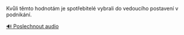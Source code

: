 
Kvůli těmto hodnotám je spotřebitelé vybrali do vedoucího postavení v podnikání.

[🔊 Poslechnout audio](/data/7-paragraphs/audio/chapter_62/para_012-Kvli-tmto-hodnotm-je-spotebitel-vybrali-do-ve.mp3)
